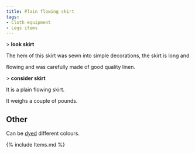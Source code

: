 ```yaml
---
title: Plain flowing skirt
tags:
- Cloth equipment
- Legs items
---
```


\> **look skirt**

The hem of this skirt was sewn into simple decorations, the skirt is
long and

flowing and was carefully made of good quality linen.

\> **consider skirt**

It is a plain flowing skirt.

It weighs a couple of pounds.

## Other

Can be [dyed](dye "wikilink") different colours.

{% include Items.md %}
